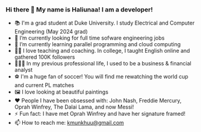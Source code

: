 ### Hi there 👋 My name is Haliunaa! I am a developer! 

- 📚 I'm a grad student at Duke University. I study Electrical and Computer Engineering (May 2024 grad) 
- 🔭 I’m currently looking for full time sofware engineering jobs
- 🌱 I’m currently learning parallel programming and cloud computing
- 👩‍🏫 I love teaching and coaching. In college, I taught English online and gathered 100K followers
- 👩🏻‍💼 In my previous professional life, I used to be a business & financial analyst
- ⚽️ I'm a huge fan of soccer! You will find me rewatching the world cup and current PL matches
- 🖼 I love looking at beautiful paintings
- ♥️ People I have been obsessed with: John Nash, Freddie Mercury, Oprah Winfrey, The Dalai Lama, and now Messi! 
- ⚡ Fun fact: I have met Oprah Winfrey and have her signature framed!
- 📫 How to reach me: kmunkhuu@gmail.com

